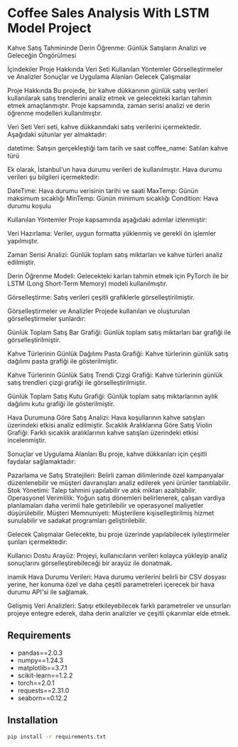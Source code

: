 # Coffee Sales Analysis With LSTM Model Project

Kahve Satış Tahmininde Derin Öğrenme: Günlük Satışların Analizi ve Geleceğin Öngörülmesi


İçindekiler
Proje Hakkında
Veri Seti
Kullanılan Yöntemler
Görselleştirmeler ve Analizler
Sonuçlar ve Uygulama Alanları
Gelecek Çalışmalar


Proje Hakkında
Bu projede, bir kahve dükkanının günlük satış verileri kullanılarak satış trendlerini analiz etmek ve gelecekteki karları tahmin etmek amaçlanmıştır. Proje kapsamında, zaman serisi analizi ve derin öğrenme modelleri kullanılmıştır.


Veri Seti
Veri seti, kahve dükkanındaki satış verilerini içermektedir. Aşağıdaki sütunlar yer almaktadır:

datetime: Satışın gerçekleştiği tam tarih ve saat
coffee_name: Satılan kahve türü

Ek olarak, İstanbul'un hava durumu verileri de kullanılmıştır. Hava durumu verileri şu bilgileri içermektedir:

DateTime: Hava durumu verisinin tarihi ve saati
MaxTemp: Günün maksimum sıcaklığı
MinTemp: Günün minimum sıcaklığı
Condition: Hava durumu koşulu


Kullanılan Yöntemler
Proje kapsamında aşağıdaki adımlar izlenmiştir:

Veri Hazırlama: Veriler, uygun formatta yüklenmiş ve gerekli ön işlemler yapılmıştır.

Zaman Serisi Analizi: Günlük toplam satış miktarları ve kahve türleri analiz edilmiştir.

Derin Öğrenme Modeli: Gelecekteki karları tahmin etmek için PyTorch ile bir LSTM (Long Short-Term Memory) modeli kullanılmıştır.

Görselleştirme: Satış verileri çeşitli grafiklerle görselleştirilmiştir.


Görselleştirmeler ve Analizler
Projede kullanılan ve oluşturulan görselleştirmeler şunlardır:

Günlük Toplam Satış Bar Grafiği: Günlük toplam satış miktarları bar grafiği ile görselleştirilmiştir.

Kahve Türlerinin Günlük Dağılımı Pasta Grafiği: Kahve türlerinin günlük satış dağılımı pasta grafiği ile gösterilmiştir.

Kahve Türlerinin Günlük Satış Trendi Çizgi Grafiği: Kahve türlerinin günlük satış trendleri çizgi grafiği ile görselleştirilmiştir.

Günlük Toplam Satış Kutu Grafiği: Günlük toplam satış miktarlarının aylık dağılımı kutu grafiği ile gösterilmiştir.

Hava Durumuna Göre Satış Analizi: Hava koşullarının kahve satışları üzerindeki etkisi analiz edilmiştir.
Sıcaklık Aralıklarına Göre Satış Violin Grafiği: Farklı sıcaklık aralıklarının kahve satışları üzerindeki etkisi incelenmiştir.


Sonuçlar ve Uygulama Alanları
Bu proje, kahve dükkanları için çeşitli faydalar sağlamaktadır:

Pazarlama ve Satış Stratejileri: Belirli zaman dilimlerinde özel kampanyalar düzenlenebilir ve müşteri davranışları analiz edilerek yeni ürünler tanıtılabilir.
Stok Yönetimi: Talep tahmini yapılabilir ve atık miktarı azaltılabilir.
Operasyonel Verimlilik: Yoğun satış dönemleri belirlenerek, çalışan vardiya planlamaları daha verimli hale getirilebilir ve operasyonel maliyetler düşürülebilir.
Müşteri Memnuniyeti: Müşterilere kişiselleştirilmiş hizmet sunulabilir ve sadakat programları geliştirilebilir.


Gelecek Çalışmalar
Gelecekte, bu proje üzerinde yapılabilecek iyileştirmeler şunları içermektedir:

Kullanıcı Dostu Arayüz: Projeyi, kullanıcıların verileri kolayca yükleyip analiz sonuçlarını görselleştirebileceği bir arayüz ile donatmak.

inamik Hava Durumu Verileri: Hava durumu verilerini belirli bir CSV dosyası yerine, her konuma özel ve daha çeşitli parametreleri içerecek bir hava durumu API'si ile sağlamak.

Gelişmiş Veri Analizleri: Satışı etkileyebilecek farklı parametreler ve unsurları projeye entegre ederek, daha derin analizler ve çeşitli çıkarımlar elde etmek.

## Requirements

- pandas==2.0.3
- numpy==1.24.3
- matplotlib==3.7.1
- scikit-learn==1.2.2
- torch==2.0.1
- requests==2.31.0
- seaborn==0.12.2

## Installation

```bash
pip install -r requirements.txt
